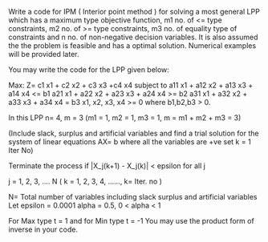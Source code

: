 Write a code for IPM ( Interior point method ) for solving a most general
LPP which has a maximum type objective function, m1 no. of <= type constraints, m2 no. of >= type constraints, m3  no. of equality type of constraints and n no. of non-negative decision variables. It is also assumed the the problem is feasible and has a optimal solution. Numerical examples will be provided later.

You may write the code for the LPP given below:

  Max:  Z=  c1 x1 + c2 x2 + c3 x3 +c4 x4
   subject  to
                a11 x1 + a12 x2 + a13 x3 + a14 x4  <= b1
                a21 x1 + a22 x2 + a23 x3 + a24 x4  >= b2
                a31 x1 + a32 x2 + a33 x3 + a34 x4   = b3
                x1, x2, x3, x4  >= 0     where    b1,b2,b3 > 0.

In this LPP n= 4, m = 3 (m1 = 1, m2 = 1, m3 = 1, m = m1 + m2 + m3 = 3)

(Include slack, surplus and artificial  variables and find a trial solution for the system of linear equations AX= b where all the variables are +ve set k = 1 Iter No)

Terminate the process if |X_j(k+1) - X_j(k)| <  epsilon  for all j

j = 1, 2, 3,   .... N  (   k = 1, 2, 3, 4, ......,  k= Iter. no )

N= Total number of variables including slack surplus and artificial variables
Let epsilon = 0.0001
    alpha = 0.5, 0 < alpha < 1

For Max type t = 1 and for Min type t = -1
You may use the product form of inverse in your code.